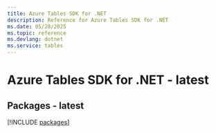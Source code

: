 ```yaml
---
title: Azure Tables SDK for .NET
description: Reference for Azure Tables SDK for .NET
ms.date: 05/28/2025
ms.topic: reference
ms.devlang: dotnet
ms.service: tables
---
```

# Azure Tables SDK for .NET - latest
## Packages - latest
[!INCLUDE [packages](tables-index.md)]